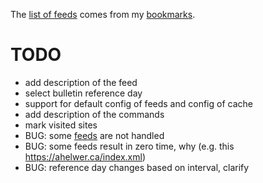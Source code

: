 The [list of feeds][ref_feeds] comes from my [bookmarks][ref_tw].

# TODO

- add description of the feed
- select bulletin reference day
- support for default config of feeds and config of cache
- add description of the commands
- mark visited sites
- BUG: some [feeds][ref_feeds] are not handled
- BUG: some feeds result in zero time, why (e.g. this https://ahelwer.ca/index.xml)
- BUG: reference day changes based on interval, clarify

[ref_tw]:https://twitter.com/JakubMikians
[ref_feeds]:feeds.conf
